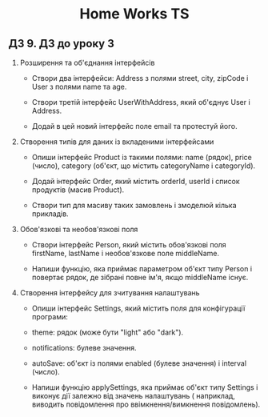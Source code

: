 # <center> Home Works TS </center>

## ДЗ 9. ДЗ до уроку 3

1. Розширення та об'єднання інтерфейсів
    * Створи два інтерфейси: Address з полями street, city, zipCode і User з полями name та age.

    * Створи третій інтерфейс UserWithAddress, який об'єднує User і Address.

    * Додай в цей новий інтерфейс поле email та протестуй його.
2. Створення типів для даних із вкладеними інтерфейсами
    * Опиши інтерфейс Product із такими полями: name (рядок), price (число), category (об'єкт, що містить categoryName і
      categoryId).

    * Додай інтерфейс Order, який містить orderId, userId і список продуктів (масив Product).

    * Створи тип для масиву таких замовлень і змоделюй кілька прикладів.
3. Обов'язкові та необов'язкові поля
    * Створи інтерфейс Person, який містить обов'язкові поля firstName, lastName і необов'язкове поле middleName.

    * Напиши функцію, яка приймає параметром об'єкт типу Person і повертає рядок, де зібрані повне ім'я, якщо middleName
      існує.

4. Створення інтерфейсу для зчитування налаштувань
    * Опиши інтерфейс Settings, який містить поля для конфігурації програми:

    * theme: рядок (може бути "light" або "dark").

    * notifications: булеве значення.

    * autoSave: об'єкт із полями enabled (булеве значення) і interval (число).

    * Напиши функцію applySettings, яка приймає об'єкт типу Settings і виконує дії залежно від значень налаштувань (
      наприклад, виводить повідомлення про ввімкнення/вимкнення повідомлень).
